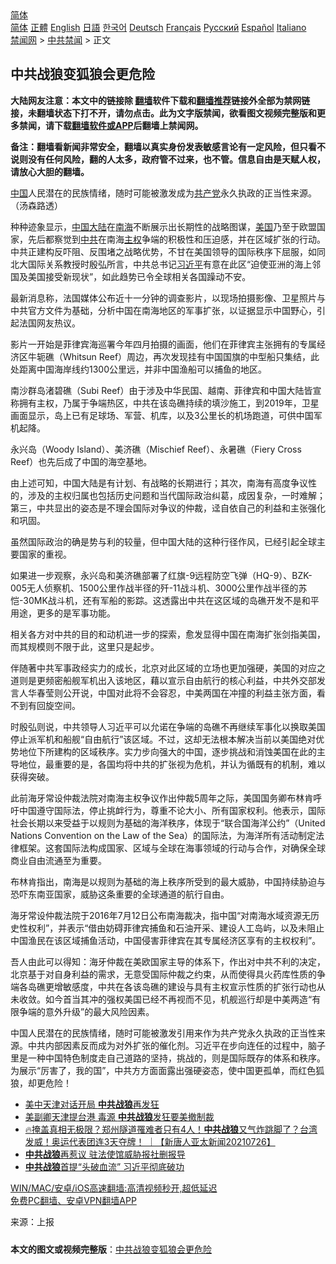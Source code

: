  <!-- 面包屑导航 --> <div class="breadcrumb"><!-- GTranslate: https://gtranslate.io/ -->  <div class="switcher notranslate">  <div class="selected">  <a href="#" onclick="return false;"> 简体</a>  </div>  <div class="option">  <a href="https://www.bannedbook.org" onclick="doGTranslate('zh-CN|zh-CN');jQuery('div.switcher div.selected a').html(jQuery(this).html());return false;" title="简体中文" class="nturl selected"> 简体</a>  <a href="https://www.bannedbook.org/zh-tw/" onclick="doGTranslate('zh-CN|zh-TW');jQuery('div.switcher div.selected a').html(jQuery(this).html());return false;" title="繁體中文" class="nturl"> 正體</a>  <a href="https://www.bannedbook.org/en/" onclick="doGTranslate('zh-CN|en');jQuery('div.switcher div.selected a').html(jQuery(this).html());return false;" title="English" class="nturl"> English</a>  <a href="https://www.bannedbook.org/ja/" onclick="doGTranslate('zh-CN|ja');jQuery('div.switcher div.selected a').html(jQuery(this).html());return false;" title="日本語" class="nturl"> 日語</a>  <a href="https://www.bannedbook.org/ko/" onclick="doGTranslate('zh-CN|ko');jQuery('div.switcher div.selected a').html(jQuery(this).html());return false;" title="한국어" class="nturl"> 한국어</a>  <a href="https://www.bannedbook.org/de/" onclick="doGTranslate('zh-CN|de');jQuery('div.switcher div.selected a').html(jQuery(this).html());return false;" title="Deutsch" class="nturl"> Deutsch</a>  <a href="https://www.bannedbook.org/fr/" onclick="doGTranslate('zh-CN|fr');jQuery('div.switcher div.selected a').html(jQuery(this).html());return false;" title="Français" class="nturl"> Français</a>  <a href="https://www.bannedbook.org/ru/" onclick="doGTranslate('zh-CN|ru');jQuery('div.switcher div.selected a').html(jQuery(this).html());return false;" title="Русский" class="nturl"> Русский</a>  <a href="https://www.bannedbook.org/es/" onclick="doGTranslate('zh-CN|es');jQuery('div.switcher div.selected a').html(jQuery(this).html());return false;" title="Español" class="nturl"> Español</a>  <a href="https://www.bannedbook.org/it/" onclick="doGTranslate('zh-CN|it');jQuery('div.switcher div.selected a').html(jQuery(this).html());return false;" title="Italiano" class="nturl"> Italiano</a>  </div>  </div>      <div class='breadcrumb-sub'><!-- Breadcrumb NavXT 6.3.0 --> <a href="https://www.bannedbook.org/" class="home">禁闻网</a> &gt; <a href="https://www.bannedbook.org/bnews/cbnews/" class="category">中共禁闻</a> &gt; 正文</div></div><h2>中共战狼变狐狼会更危险</h2> <p class="notice"><b>大陆网友注意：本文中的链接除 <a href="https://github.com/bannedbook/fanqiang" >翻墙</a>软件下载和<a href="https://github.com/killgcd/justmysocks/blob/master/README.md">翻墙推荐</a>链接外全部为禁网链接，未翻墙状态下打不开，请勿点击。此为文字版禁闻，欲看图文视频完整版和更多禁闻，请下载<a href="https://github.com/bannedbook/fanqiang">翻墙软件或APP</a>后翻墙上禁闻网。</p><p>备注：翻墙看新闻非常安全，翻墙以真实身份发表敏感言论有一定风险，但只看不说则没有任何风险，翻的人太多，政府管不过来，也不管。信息自由是天赋人权，请放心大胆的翻墙。</b></p>  <div class="entry"> <p id="conimg"><a href="https://www.bannedbook.org/bnews/tag/%E4%B8%AD%E5%9B%BD/" class="st_tag internal_tag" rel="tag" title="标签 中国 下的日志">中国</a>人民潜在的民族情绪，随时可能被激发成为<a href="https://www.bannedbook.org/bnews/tag/%e5%85%b1%e4%ba%a7%e5%85%9a/" class="st_tag internal_tag" rel="tag" title="标签 共产党 下的日志">共产党</a>永久执政的正当性来源。（汤森路透）</p> <p>种种迹象显示，<span class='wp_keywordlink_affiliate'><a href="https://www.bannedbook.org/" title="中国" target="_blank">中国</a></span><span class='wp_keywordlink_affiliate'><a href="https://www.bannedbook.org/" title="大陆" target="_blank">大陆</a></span>在<a href="https://www.bannedbook.org/bnews/tag/%e5%8d%97%e6%b5%b7/" class="st_tag internal_tag" rel="tag" title="标签 南海 下的日志">南海</a>不断展示出长期性的战略图谋，<a href="https://www.bannedbook.org/bnews/tag/%e7%be%8e%e5%9b%bd/" class="st_tag internal_tag" rel="tag" title="标签 美国 下的日志">美国</a>乃至于欧盟国家，先后都察觉到<a href="https://www.bannedbook.org/bnews/tag/%e4%b8%ad%e5%85%b1/" class="st_tag internal_tag" rel="tag" title="标签 中共 下的日志">中共</a>在南海<a href="https://www.bannedbook.org/bnews/tag/%E4%B8%BB%E6%9D%83/" class="st_tag internal_tag" rel="tag" title="标签 主权 下的日志">主权</a>争端的积极性和压迫感，并在区域扩张的行动。中共正建构反吓阻、反围堵之战略优势，不甘在美国领导的国际秩序下屈服，如同北大国际关系教授时殷弘所言，中共总书记<a href="https://www.bannedbook.org/bnews/tag/%e4%b9%a0%e8%bf%91%e5%b9%b3/" class="st_tag internal_tag" rel="tag" title="标签 习近平 下的日志">习近平</a>有意在此区“迫使亚洲的海上邻国及美国接受新现状”，如此趋势已令全球相关各国躁动不安。</p> <p>最新消息称，法国媒体公布近十一分钟的调查影片，以现场拍摄影像、卫星照片与中共官方文件为基础，分析中国在南海地区的军事扩张，以证据显示中国野心，引起法国网友热议。</p> <p>影片一开始是菲律宾海巡署今年四月拍摄的画面，他们在菲律宾主张拥有的专属经济区牛轭礁（Whitsun Reef）周边，再次发现挂有中国国旗的中型船只集结，此处距离中国海岸线约1300公里远，并非中国渔船可以捕鱼的地区。</p>  <p>南沙群岛渚碧礁（Subi Reef）由于涉及中华民国、越南、菲律宾和中国大陆皆宣称拥有主权，乃属于争端热区，中共在该岛礁持续的填沙施工，到2019年，卫星画面显示，岛上已有足球场、军营、机库，以及3公里长的机场跑道，可供中国军机起降。</p> <p>永兴岛（Woody Island）、美济礁（Mischief Reef）、永暑礁（Fiery Cross Reef）也先后成了中国的海空基地。</p> <p>由上述可知，中国大陆是有计划、有战略的长期进行；其次，南海有高度争议性的，涉及的主权归属也包括历史问题和当代国际政治纠葛，成因复杂，一时难解；第三，中共显出的姿态是不理会国际对争议的仲裁，迳自依自己的利益和主张强化和巩固。</p> <p>虽然国际政治的确是势与利的较量，但中国大陆的这种行径作风，已经引起全球主要国家的重视。</p>  <p>如果进一步观察，永兴岛和美济礁部署了红旗-9远程防空飞弹（HQ-9）、BZK-005无人侦察机、1500公里作战半径的歼-11战斗机、3000公里作战半径的苏恺-30MK战斗机，还有军船的影踪。这透露出中共在这区域的岛礁开发不是和平用途，更多的是军事功能。</p> <p>相关各方对中共的目的和动机进一步的探索，愈发显得中国在南海扩张剑指美国，而其规模则不限于此，这里只是起步。</p> <p>伴随著中共军事政经实力的成长，北京对此区域的立场也更加强硬，美国的对应之道则是更频密船舰军机出入该地区，藉以宣示自由航行的核心利益，中共外交部发言人华春莹则公开说，中国对此将不会容忍，中美两国在冲撞的利益主张方面，看不到有回旋空间。</p> <p>时殷弘则说，中共领导人习近平可以允诺在争端的岛礁不再继续军事化以换取美国停止派军机和船舰“自由航行”该区域。不过，这却无法根本解决当前以美国绝对优势地位下所建构的区域秩序。实力步向强大的中国，逐步挑战和消蚀美国在此的主导地位，最重要的是，各国均将中共的扩张视为危机，并认为循既有的机制，难以获得突破。</p>  <p>此前海牙常设仲裁法院对南海主权争议作出仲裁5周年之际，美国国务卿布林肯呼吁中国遵守国际法，停止挑衅行为，尊重不论大小、所有国家权利。他表示，国际社会长期以来受益于以规则为基础的海洋秩序，体现于“联合国海洋公约”（United Nations Convention on the Law of the Sea）的国际法，为海洋所有活动制定法律框架。这套国际法构成国家、区域与全球在海事领域的行动与合作，对确保全球商业自由流通至为重要。</p> <p>布林肯指出，南海是以规则为基础的海上秩序所受到的最大威胁，中国持续胁迫与恐吓东南亚国家，威胁这条重要的全球通道的航行自由。</p> <p>海牙常设仲裁法院于2016年7月12日公布南海裁决，指中国“对南海水域资源无历史性权利”，并表示“借由妨碍菲律宾捕鱼和石油开采、建设人工岛屿，以及未阻止中国渔民在该区域捕鱼活动，中国侵害菲律宾在其专属经济区享有的主权权利”。</p> <p>吾人由此可以得知：海牙仲裁在美欧国家主导的体系下，作出对中共不利的决定，北京基于对自身利益的需求，无意受国际仲裁之约束，从而使得具火药库性质的争端各岛礁更增敏感度，中共在各该岛礁的建设与具有主权宣示性质的扩张行动也从未收敛。如今首当其冲的强权美国已经不再视而不见，机舰巡行却是中美两造“有限争端的意外升级”的最大风险因素。</p>  <p>中国人民潜在的民族情绪，随时可能被激发引用来作为共产党永久执政的正当性来源。中共内部因素反而成为对外扩张的催化剂。习近平在步向连任的过程中，脑子里是一种中国特色制度走自己道路的坚持，挑战的，则是国际既存的体系和秩序。为展示“厉害了，我的国”，中共方方面面露出强硬姿态，使中国更孤单，而红色狐狼，却更危险！</p> <ul class='op-related-articles' title='相关阅读'> <li><a href='https://www.bannedbook.org/bnews/bannedvideo/20210727/1594729.html' target='_blank'>美中天津对话开局 <b>中共战狼</b>再发狂</a></li> <li><a href='https://www.bannedbook.org/bnews/taiwannews/20210726/1594634.html' target='_blank'>美副卿天津提台港 毒源 <b>中共战狼</b>发狂要美撤制裁</a></li> <li><a href='https://www.bannedbook.org/bnews/taiwannews/20210726/1594603.html' target='_blank'>🔥掩盖真相无极限？郑州隧道罹难者只有4人！<b>中共战狼</b>又气炸跳脚了？台湾发威！奥运代表团连3天夺牌！ ｜【新唐人亚太新闻20210726】</a></li> <li><a href='https://www.bannedbook.org/bnews/cbnews/20210714/1586813.html' target='_blank'><b>中共战狼</b>再惹议 驻法使馆威胁报社删报导</a></li> <li><a href='https://www.bannedbook.org/bnews/cbnews/20210708/1582728.html' target='_blank'><b>中共战狼</b>首提“头破血流” 习近平彻底破功</a></li> </ul> <p class="texttj"> <a href="https://github.com/bannedbook/fanqiang/wiki/V2ray%E6%9C%BA%E5%9C%BA" target="_blank">WIN/MAC/安卓/iOS高速翻墙:高清视频秒开,超低延迟</a><br/> <a href="https://github.com/bannedbook/fanqiang/wiki/%E7%A6%81%E9%97%BB%E7%BD%91%E5%AE%89%E5%8D%93%E7%BF%BB%E5%A2%99%E6%96%B0%E9%97%BBAPP" target="_blank">免费PC翻墙、安卓VPN翻墙APP</a></p><p> 来源：上报 </p><a name='sharetosocial'></a>  <div style="margin-bottom:5px;padding-bottom:5px;clear:both"> <div id="archive-pix-1" class="banner-ads"> <!-- AuctionX Display platform tag START --> <div id="26318x728x90x621x_ADSLOT2" clicktrack="%%CLICK_URL_ESC%%"></div> <!-- AuctionX Display platform tag END --> </div> <div id="archive-pix-2" class="banner-ads"> <!-- AuctionX Display platform tag START --> <div id="26315x300x250x621x_ADSLOT2" clicktrack="%%CLICK_URL_ESC%%"></div> <!-- AuctionX Display platform tag END --> </div> </div>  <div id="archive-pix-1" class="banner-ads"> <!-- AuctionX Display platform tag START --> <div id="26318x728x90x621x_ADSLOT3" clicktrack="%%CLICK_URL_ESC%%"></div> <!-- AuctionX Display platform tag END --> </div> <div><b>本文的图文或视频完整版</b>：<a href='https://www.bannedbook.org/bnews/cbnews/20210727/1594786.html'>中共战狼变狐狼会更危险</a></div>  </div><!--END ENTRY--> 